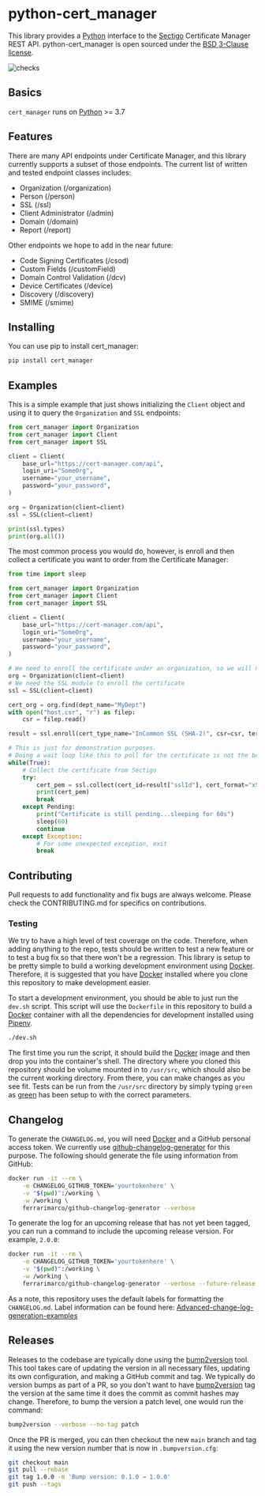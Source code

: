 # python-cert_manager

This library provides a [Python][1] interface to the [Sectigo][2] Certificate Manager REST API.  python-cert_manager is open sourced under the [BSD 3-Clause license](LICENSE.txt).

![checks](https://github.com/broadinstitute/python-cert_manager/workflows/checks/badge.svg?branch=main)

## Basics

`cert_manager` runs on [Python][1] >= 3.7

## Features

There are many API endpoints under Certificate Manager, and this library currently supports a subset of those endpoints.  The current list of written and tested endpoint classes includes:

* Organization (/organization)
* Person (/person)
* SSL (/ssl)
* Client Administrator (/admin)
* Domain (/domain)
* Report (/report)

Other endpoints we hope to add in the near future:

* Code Signing Certificates (/csod)
* Custom Fields (/customField)
* Domain Control Validation (/dcv)
* Device Certificates (/device)
* Discovery (/discovery)
* SMIME (/smime)

## Installing

You can use pip to install cert_manager:

```sh
pip install cert_manager
```

## Examples

This is a simple example that just shows initializing the `Client` object and using it to query the `Organization` and `SSL` endpoints:

```python
from cert_manager import Organization
from cert_manager import Client
from cert_manager import SSL

client = Client(
    base_url="https://cert-manager.com/api",
    login_uri="SomeOrg",
    username="your_username",
    password="your_password",
)

org = Organization(client=client)
ssl = SSL(client=client)

print(ssl.types)
print(org.all())
```

The most common process you would do, however, is enroll and then collect a certificate you want to order from the Certificate Manager:

```python
from time import sleep

from cert_manager import Organization
from cert_manager import Client
from cert_manager import SSL

client = Client(
    base_url="https://cert-manager.com/api",
    login_uri="SomeOrg",
    username="your_username",
    password="your_password",
)

# We need to enroll the certificate under an organization, so we will need to query the API for that
org = Organization(client=client)
# We need the SSL module to enroll the certificate
ssl = SSL(client=client)

cert_org = org.find(dept_name="MyDept")
with open("host.csr", "r") as filep:
    csr = filep.read()

result = ssl.enroll(cert_type_name="InCommon SSL (SHA-2)", csr=csr, term=365, org_id=cert_org[0]["id"])

# This is just for demonstration purposes.
# Doing a wait loop like this to poll for the certificate is not the best way to go about this.
while(True):
    # Collect the certificate from Sectigo
    try:
        cert_pem = ssl.collect(cert_id=result["sslId"], cert_format="x509CO")
        print(cert_pem)
        break
    except Pending:
        print("Certificate is still pending...sleeping for 60s")
        sleep(60)
        continue
    except Exception:
        # For some unexpected exception, exit
        break
```

## Contributing

Pull requests to add functionality and fix bugs are always welcome.  Please check the CONTRIBUTING.md for specifics on contributions.

### Testing

We try to have a high level of test coverage on the code.  Therefore, when adding anything to the repo, tests should be written to test a new feature or to test a bug fix so that there won't be a regression.  This library is setup to be pretty simple to build a working development environment using [Docker][4].  Therefore, it is suggested that you have [Docker][4] installed where you clone this repository to make development easier.

To start a development environment, you should be able to just run the `dev.sh` script.  This script will use the `Dockerfile` in this repository to build a [Docker][4] container with all the dependencies for development installed using [Pipenv][3].

```sh
./dev.sh
```

The first time you run the script, it should build the [Docker][4] image and then drop you into the container's shell.  The directory where you cloned this repository should be volume mounted in to `/usr/src`, which should also be the current working directory.  From there, you can make changes as you see fit.  Tests can be run from the `/usr/src` directory by simply typing `green` as [green][5] has been setup to with the correct parameters.

## Changelog

To generate the `CHANGELOG.md`, you will need [Docker][4] and a GitHub personal access token.  We currently use [github-changelog-generator](https://github.com/github-changelog-generator/github-changelog-generator) for this purpose.  The following should generate the file using information from GitHub:

```sh
docker run -it --rm \
    -e CHANGELOG_GITHUB_TOKEN='yourtokenhere' \
    -v "$(pwd)":/working \
    -w /working \
    ferrarimarco/github-changelog-generator --verbose
```

To generate the log for an upcoming release that has not yet been tagged, you can run a command to include the upcoming release version.  For example, `2.0.0`:

```sh
docker run -it --rm \
    -e CHANGELOG_GITHUB_TOKEN='yourtokenhere' \
    -v "$(pwd)":/working \
    -w /working \
    ferrarimarco/github-changelog-generator --verbose --future-release 2.0.0 --unreleased
```

As a note, this repository uses the default labels for formatting the `CHANGELOG.md`.  Label information can be found here: [Advanced-change-log-generation-examples](https://github.com/github-changelog-generator/github-changelog-generator/wiki/Advanced-change-log-generation-examples#section-options)

## Releases

Releases to the codebase are typically done using the [bump2version][6] tool.  This tool takes care of updating the version in all necessary files, updating its own configuration, and making a GitHub commit and tag.  We typically do version bumps as part of a PR, so you don't want to have [bump2version][6] tag the version at the same time it does the commit as commit hashes may change.  Therefore, to bump the version a patch level, one would run the command:

```sh
bump2version --verbose --no-tag patch
```

Once the PR is merged, you can then checkout the new `main` branch and tag it using the new version number that is now in `.bumpversion.cfg`:

```sh
git checkout main
git pull --rebase
git tag 1.0.0 -m 'Bump version: 0.1.0 → 1.0.0'
git push --tags
```

[1]: https://www.python.org/ "Python"
[2]: https://sectigo.com/ "Sectigo"
[3]: https://pipenv.readthedocs.io/en/latest/ "Pipenv"
[4]: https://www.docker.com/ "Docker"
[5]: https://github.com/CleanCut/green "green"
[6]: https://pypi.org/project/bump2version/ "bump2version"
